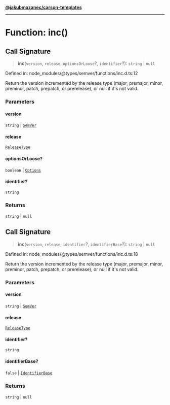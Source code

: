 [**@jakubmazanec/carson-templates**](../../../README.md)

---

# Function: inc()

## Call Signature

> **inc**(`version`, `release`, `optionsOrLoose`?, `identifier`?): `string` \| `null`

Defined in: node_modules/@types/semver/functions/inc.d.ts:12

Return the version incremented by the release type (major, premajor, minor, preminor, patch,
prepatch, or prerelease), or null if it's not valid.

### Parameters

#### version

`string` | [`SemVer`](../classes/SemVer.md)

#### release

[`ReleaseType`](../type-aliases/ReleaseType.md)

#### optionsOrLoose?

`boolean` | [`Options`](../interfaces/Options.md)

#### identifier?

`string`

### Returns

`string` \| `null`

## Call Signature

> **inc**(`version`, `release`, `identifier`?, `identifierBase`?): `string` \| `null`

Defined in: node_modules/@types/semver/functions/inc.d.ts:18

Return the version incremented by the release type (major, premajor, minor, preminor, patch,
prepatch, or prerelease), or null if it's not valid.

### Parameters

#### version

`string` | [`SemVer`](../classes/SemVer.md)

#### release

[`ReleaseType`](../type-aliases/ReleaseType.md)

#### identifier?

`string`

#### identifierBase?

`false` | [`IdentifierBase`](../namespaces/inc/type-aliases/IdentifierBase.md)

### Returns

`string` \| `null`
